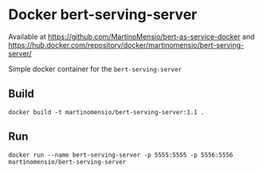 # Docker bert-serving-server

Available at https://github.com/MartinoMensio/bert-as-service-docker and https://hub.docker.com/repository/docker/martinomensio/bert-serving-server/

Simple docker container for the `bert-serving-server`

## Build

`docker build -t martinomensio/bert-serving-server:1.1 .`

## Run

`docker run --name bert-serving-server -p 5555:5555 -p 5556:5556 martinomensio/bert-serving-server`
